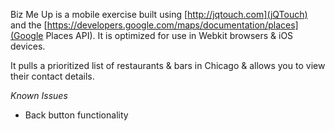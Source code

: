 Biz Me Up is a mobile exercise built using [http://jqtouch.com](jQTouch) and the [https://developers.google.com/maps/documentation/places](Google Places API). It is optimized for use in Webkit browsers & iOS devices.

It pulls a prioritized list of restaurants & bars in Chicago & allows you to view their contact details.

*Known Issues*

* Back button functionality
